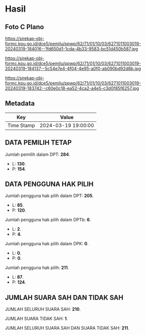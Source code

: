 # Hasil

## Foto C Plano

https://sirekap-obj-formc.kpu.go.id/dce5/pemilu/ppwp/62/71/01/10/03/6271011003019-20240319-184016--1fd650d1-1cda-4b33-9583-bc51d450b587.jpg

https://sirekap-obj-formc.kpu.go.id/dce5/pemilu/ppwp/62/71/01/10/03/6271011003019-20240319-184137--5c54e7e4-4f04-4e95-a0f0-ab090bd92d8b.jpg

https://sirekap-obj-formc.kpu.go.id/dce5/pemilu/ppwp/62/71/01/10/03/6271011003019-20240319-183742--c60e0c18-ea52-4ca2-a4e5-c3d0f85f6257.jpg


## Metadata

| Key        | Value               |
| ---------- | ------------------- |
| Time Stamp | 2024-03-19 19:00:00 |


## DATA PEMILIH TETAP

Jumlah pemilih dalam DPT: **284**.
 * L: **130**.
 * P: **154**.

## DATA PENGGUNA HAK PILIH

Jumlah pengguna hak pilih dalam DPT: **205**.
 * L: **85**.
 * P: **120**.

Jumlah pengguna hak pilih dalam DPTb: **6**.
 * L: **2**.
 * P: **4**.

Jumlah pengguna hak pilih dalam DPK: **0**.
 * L: **0**.
 * P: **0**.

Jumlah pengguna hak pilih: **211**.
 * L: **87**.
 * P: **124**.

## JUMLAH SUARA SAH DAN TIDAK SAH

JUMLAH SELURUH SUARA SAH: **210**.

JUMLAH SUARA TIDAK SAH: **1**.

JUMLAH SELURUH SUARA SAH DAN SUARA TIDAK SAH: **211**.


